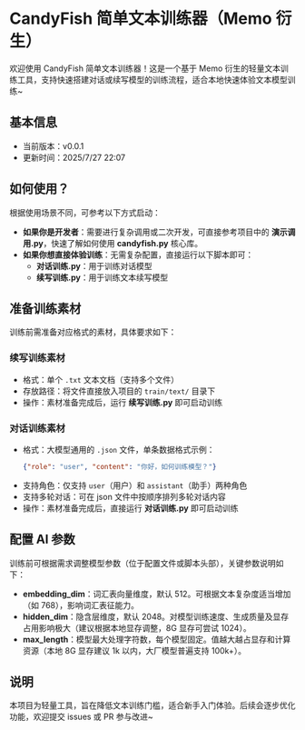# CandyFish 简单文本训练器（Memo 衍生）

欢迎使用 CandyFish 简单文本训练器！这是一个基于 Memo 衍生的轻量文本训练工具，支持快速搭建对话或续写模型的训练流程，适合本地快速体验文本模型训练~


## 基本信息
- 当前版本：v0.0.1
- 更新时间：2025/7/27 22:07


## 如何使用？
根据使用场景不同，可参考以下方式启动：

- **如果你是开发者**：需要进行复杂调用或二次开发，可直接参考项目中的 **演示调用.py**，快速了解如何使用 **candyfish.py** 核心库。
- **如果你想直接体验训练**：无需复杂配置，直接运行以下脚本即可：
  - **对话训练.py**：用于训练对话模型
  - **续写训练.py**：用于训练文本续写模型


## 准备训练素材
训练前需准备对应格式的素材，具体要求如下：

### 续写训练素材
- 格式：单个 `.txt` 文本文档（支持多个文件）
- 存放路径：将文件直接放入项目的 `train/text/` 目录下
- 操作：素材准备完成后，运行 **续写训练.py** 即可启动训练


### 对话训练素材
- 格式：大模型通用的 `.json` 文件，单条数据格式示例：
  ```json
  {"role": "user", "content": "你好，如何训练模型？"}
  ```
- 支持角色：仅支持 `user`（用户）和 `assistant`（助手）两种角色
- 支持多轮对话：可在 json 文件中按顺序排列多轮对话内容
- 操作：素材准备完成后，直接运行 **对话训练.py** 即可启动训练


## 配置 AI 参数
训练前可根据需求调整模型参数（位于配置文件或脚本头部），关键参数说明如下：

- **embedding_dim**：词汇表向量维度，默认 512。可根据文本复杂度适当增加（如 768），影响词汇表征能力。
- **hidden_dim**：隐含层维度，默认 2048。对模型训练速度、生成质量及显存占用影响极大（建议根据本地显存调整，8G 显存可尝试 1024）。
- **max_length**：模型最大处理字符数，每个模型固定。值越大越占显存和计算资源（本地 8G 显存建议 1k 以内，大厂模型普遍支持 100k+）。


## 说明
本项目为轻量工具，旨在降低文本训练门槛，适合新手入门体验。后续会逐步优化功能，欢迎提交 issues 或 PR 参与改进~
